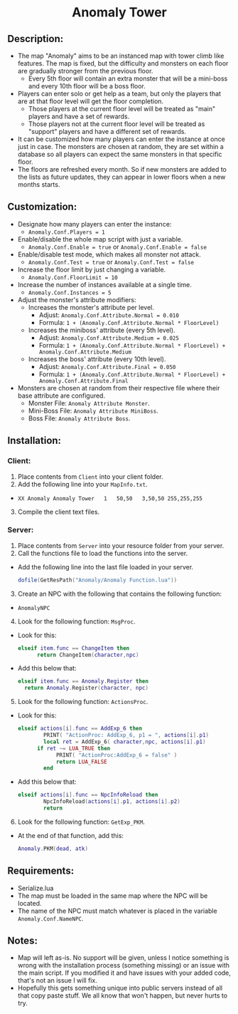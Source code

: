 <h1 align="center">Anomaly Tower</h1>

## Description:
* The map "Anomaly" aims to be an instanced map with tower climb like features. The map is fixed, but the difficulty and monsters on each floor are gradually stronger from the previous floor.
  * Every 5th floor will contain an extra monster that will be a mini-boss and every 10th floor will be a boss floor.
* Players can enter solo or get help as a team, but only the players that are at that floor level will get the floor completion.
  * Those players at the current floor level will be treated as "main" players and have a set of rewards.
  * Those players not at the current floor level will be treated as "support" players and have a different set of rewards.
* It can be customized how many players can enter the instance at once just in case. The monsters are chosen at random, they are set within a database so all players can expect the same monsters in that specific floor.
* The floors are refreshed every month. So if new monsters are added to the lists as future updates, they can appear in lower floors when a new months starts.

## Customization:
* Designate how many players can enter the instance:
  * `Anomaly.Conf.Players = 1`
* Enable/disable the whole map script with just a variable.
  * `Anomaly.Conf.Enable = true` or `Anomaly.Conf.Enable = false`
* Enable/disable test mode, which makes all monster not attack.
  * `Anomaly.Conf.Test = true` or `Anomaly.Conf.Test = false`
* Increase the floor limit by just changing a variable.
  * `Anomaly.Conf.FloorLimit = 10`
* Increase the number of instances available at a single time.
  * `Anomaly.Conf.Instances = 5`
* Adjust the monster's attribute modifiers:
  * Increases the monster's attribute per level.
    * Adjust: `Anomaly.Conf.Attribute.Normal = 0.010`
    * Formula: `1 + (Anomaly.Conf.Attribute.Normal * FloorLevel)`
  * Increases the miniboss' attribute (every 5th level).
    * Adjust: `Anomaly.Conf.Attribute.Medium = 0.025`
    * Formula: `1 + (Anomaly.Conf.Attribute.Normal * FloorLevel) + Anomaly.Conf.Attribute.Medium`
  * Increases the boss' attribute (every 10th level).
    * Adjust: `Anomaly.Conf.Attribute.Final = 0.050`
    * Formula: `1 + (Anomaly.Conf.Attribute.Normal * FloorLevel) + Anomaly.Conf.Attribute.Final`
* Monsters are chosen at random from their respective file where their base attribute are configured.
  * Monster File: `Anomaly Attribute Monster`.
  * Mini-Boss File: `Anomaly Attribute MiniBoss`.
  * Boss File: `Anomaly Attribute Boss`.

## Installation:
### Client:
1. Place contents from `Client` into your client folder.
2. Add the following line into your `MapInfo.txt`.
  * `XX	Anomaly	Anomaly Tower	1	50,50	3,50,50	255,255,255`
3. Compile the client text files.
### Server:
1. Place contents from `Server` into your resource folder from your server.
2. Call the functions file to load the functions into the server.
  * Add the following line into the last file loaded in your server.
    ```lua
    dofile(GetResPath("Anomaly/Anomaly Function.lua"))
    ```
3. Create an NPC with the following that contains the following function:
  * `AnomalyNPC`
4. Look for the following function: `MsgProc`.
  * Look for this:
  	```lua
    elseif item.func == ChangeItem then
		  return ChangeItem(character,npc)
    ```
  * Add this below that:
  	``` lua
    elseif item.func == Anomaly.Register then
      return Anomaly.Register(character, npc)
    ```
5. Look for the following function: `ActionsProc`.
  * Look for this:
    ```lua 
    elseif actions[i].func == AddExp_6 then
			PRINT( "ActionProc: AddExp_6, p1 = ", actions[i].p1)
			local ret = AddExp_6( character,npc, actions[i].p1)
		  if ret ~= LUA_TRUE then
				PRINT( "ActionProc:AddExp_6 = false" )
				return LUA_FALSE
			end
    ```
  * Add this below that:
    ```lua
    elseif actions[i].func == NpcInfoReload then
			NpcInfoReload(actions[i].p1, actions[i].p2)
			return
    ```
6. Look for the following function: `GetExp_PKM`.
  * At the end of that function, add this:
    ```lua
    Anomaly.PKM(dead, atk)
    ```

## Requirements:
* Serialize.lua
* The map must be loaded in the same map where the NPC will be located.
* The name of the NPC must match whatever is placed in the variable `Anomaly.Conf.NameNPC`.

## Notes:
* Map will left as-is. No support will be given, unless I notice something is wrong with the installation process (something missing) or an issue with the main script. If you modified it and have issues with your added code, that's not an issue I will fix.
* Hopefully this gets something unique into public servers instead of all that copy paste stuff. We all know that won't happen, but never hurts to try.